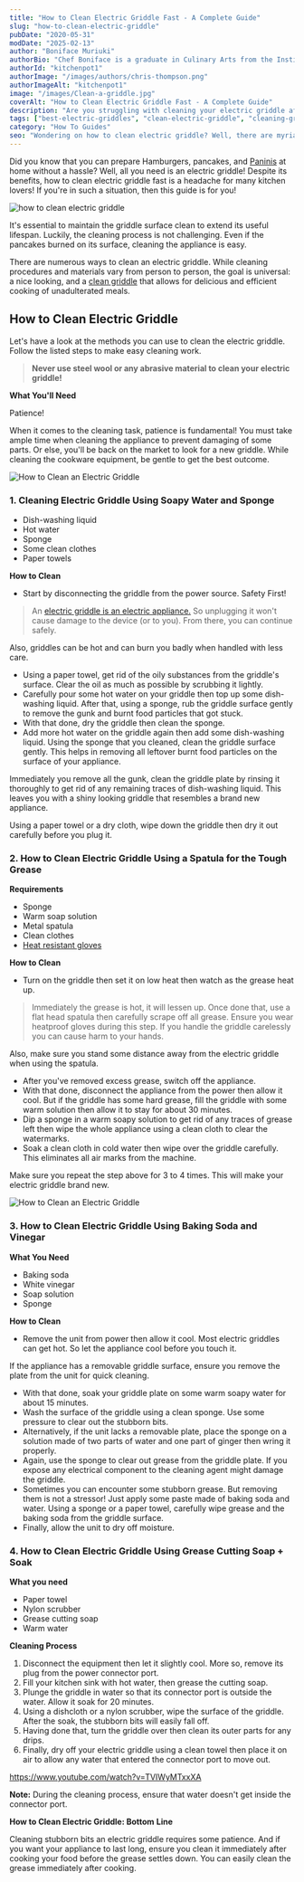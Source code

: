 ```yaml
---
title: "How to Clean Electric Griddle Fast - A Complete Guide"
slug: "how-to-clean-electric-griddle"
pubDate: "2020-05-31"
modDate: "2025-02-13"
author: "Boniface Muriuki"
authorBio: "Chef Boniface is a graduate in Culinary Arts from the Institute of Culinary Education, New York. He has worked in several restaurants and is currently the Head Chef at Cavali Restaurant. He has excelled in developing unique recipes and influencing the menu at the restaurant. He prides himself in sharing his knowledge at thekitchenpot.com where he writes about the best cookware for various recipes.."
authorId: "kitchenpot1"
authorImage: "/images/authors/chris-thompson.png"
authorImageAlt: "kitchenpot1"
image: "/images/Clean-a-griddle.jpg"
coverAlt: "How to Clean Electric Griddle Fast - A Complete Guide"
description: "Are you struggling with cleaning your electric griddle after preparing delicious meals at home? Don't worry, maintaining your griddle clean is essential to prolong its lifespan, and the cleaning process doesn't have to be challenging. By following simple steps using items like"
tags: ["best-electric-griddles", "clean-electric-griddle", "cleaning-greasy-griddles"]
category: "How To Guides"
seo: "Wondering on how to clean electric griddle? Well, there are myriad ways you can use to make the equipment sparkling clean. Here's a comprehensive guide that'll revolutionize your cleaning process."
---
```


Did you know that you can prepare Hamburgers, pancakes, and [Paninis](https://www.foodnetwork.com/recipes/articles/50-panini) at home without a hassle? Well, all you need is an electric griddle! Despite its benefits, how to clean electric griddle fast is a headache for many kitchen lovers! If you're in such a situation, then this guide is for you! 

![how to clean electric griddle](https://no-waste.org/wp-content/uploads/2020/01/portablegasgrill.jpg)

It's essential to maintain the griddle surface clean to extend its useful lifespan. Luckily, the cleaning process is not challenging. Even if the pancakes burned on its surface, cleaning the appliance is easy.

There are numerous ways to clean an electric griddle. While cleaning procedures and materials vary from person to person, the goal is universal: a nice looking, and a [clean griddle](https://www.wikihow.com/Clean-a-Griddle) that allows for delicious and efficient cooking of unadulterated meals.

## How to Clean Electric Griddle

Let's have a look at the methods you can use to clean the electric griddle. Follow the listed steps to make easy cleaning work.

> **Never use steel wool or any abrasive material to clean your electric griddle!**

**What You'll Need** 

Patience!

When it comes to the cleaning task, patience is fundamental! You must take ample time when cleaning the appliance to prevent damaging of some parts. Or else, you'll be back on the market to look for a new griddle. While cleaning the cookware equipment, be gentle to get the best outcome.

![How to Clean an Electric Griddle](https://no-waste.org/wp-content/uploads/2020/01/portablegasgrill.jpg)

### **1\. Cleaning Electric Griddle Using Soapy Water and Sponge** 

- Dish-washing liquid
- Hot water
- Sponge
- Some clean clothes
- Paper towels

**How to Clean**

- Start by disconnecting the griddle from the power source. Safety First!

> An [electric griddle is an electric appliance.](https://content.etilize.com/User-Manual/1036203115.pdf) So unplugging it won't cause damage to the device (or to you). From there, you can continue safely.

Also, griddles can be hot and can burn you badly when handled with less care.

- Using a paper towel, get rid of the oily substances from the griddle's surface. Clear the oil as much as possible by scrubbing it lightly.
- Carefully pour some hot water on your griddle then top up some dish-washing liquid. After that, using a sponge, rub the griddle surface gently to remove the gunk and burnt food particles that got stuck.
- With that done, dry the griddle then clean the sponge.
- Add more hot water on the griddle again then add some dish-washing liquid. Using the sponge that you cleaned, clean the griddle surface gently. This helps in removing all leftover burnt food particles on the surface of your appliance.

Immediately you remove all the gunk, clean the griddle plate by rinsing it thoroughly to get rid of any remaining traces of dish-washing liquid. This leaves you with a shiny looking griddle that resembles a brand new appliance.

Using a paper towel or a dry cloth, wipe down the griddle then dry it out carefully before you plug it.

### **2\. How to Clean Electric Griddle Using a Spatula for the Tough Grease** 

**Requirements** 

- Sponge
- Warm soap solution
- Metal spatula
- Clean clothes
- [Heat resistant gloves](https://thekitchenpot.com/10-best-heat-resistant-gloves-for-cooking/)

**How to Clean**

- Turn on the griddle then set it on low heat then watch as the grease heat up.

> Immediately the grease is hot, it will lessen up. Once done that, use a flat head spatula then carefully scrape off all grease. Ensure you wear heatproof gloves during this step. If you handle the griddle carelessly you can cause harm to your hands.

Also, make sure you stand some distance away from the electric griddle when using the spatula.

- After you've removed excess grease, switch off the appliance.
- With that done, disconnect the appliance from the power then allow it cool. But if the griddle has some hard grease, fill the griddle with some warm solution then allow it to stay for about 30 minutes.
- Dip a sponge in a warm soapy solution to get rid of any traces of grease left then wipe the whole appliance using a clean cloth to clear the watermarks.
- Soak a clean cloth in cold water then wipe over the griddle carefully. This eliminates all air marks from the machine.

Make sure you repeat the step above for 3 to 4 times. This will make your electric griddle brand new.

![How to Clean an Electric Griddle](https://no-waste.org/wp-content/uploads/2020/01/portablegasgrill.jpg)

### **3\. How to Clean Electric Griddle Using Baking Soda and Vinegar** 

**What You Need**

- Baking soda
- White vinegar
- Soap solution
- Sponge

**How to Clean**

- Remove the unit from power then allow it cool. Most electric griddles can get hot. So let the appliance cool before you touch it.

If the appliance has a removable griddle surface, ensure you remove the plate from the unit for quick cleaning.

- With that done, soak your griddle plate on some warm soapy water for about 15 minutes.
- Wash the surface of the griddle using a clean sponge. Use some pressure to clear out the stubborn bits.
- Alternatively, if the unit lacks a removable plate, place the sponge on a solution made of two parts of water and one part of ginger then wring it properly.
- Again, use the sponge to clear out grease from the griddle plate. If you expose any electrical component to the cleaning agent might damage the griddle.
- Sometimes you can encounter some stubborn grease. But removing them is not a stressor! Just apply some paste made of baking soda and water. Using a sponge or a paper towel, carefully wipe grease and the baking soda from the griddle surface.
- Finally, allow the unit to dry off moisture.

### **4\. How to Clean Electric Griddle Using Grease Cutting Soap + Soak**

**What you need**

- Paper towel
- Nylon scrubber
- Grease cutting soap
- Warm water 

**Cleaning Process**

1. Disconnect the equipment then let it slightly cool. More so, remove its plug from the power connector port.
2. Fill your kitchen sink with hot water, then grease the cutting soap.
3. Plunge the griddle in water so that its connector port is outside the water. Allow it soak for 20 minutes.
4. Using a dishcloth or a nylon scrubber, wipe the surface of the griddle. After the soak, the stubborn bits will easily fall off.
5. Having done that, turn the griddle over then clean its outer parts for any drips.
6. Finally, dry off your electric griddle using a clean towel then place it on air to allow any water that entered the connector port to move out.

https://www.youtube.com/watch?v=TVIWyMTxxXA

**Note:** During the cleaning process, ensure that water doesn't get inside the connector port.

**How to Clean Electric Griddle: Bottom** **Line**

Cleaning stubborn bits an electric griddle requires some patience. And if you want your appliance to last long, ensure you clean it immediately after cooking your food before the grease settles down. You can easily clean the grease immediately after cooking.
